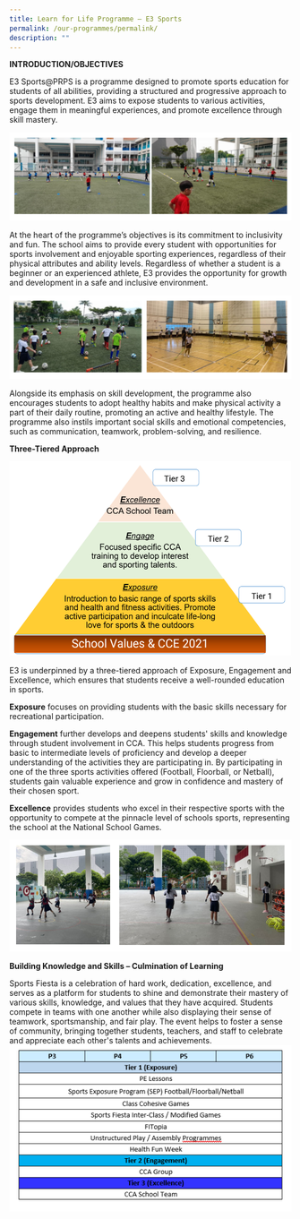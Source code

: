 ```yaml
---
title: Learn for Life Programme – E3 Sports
permalink: /our-programmes/permalink/
description: ""
---
```

**INTRODUCTION/OBJECTIVES**

E3 Sports@PRPS is a programme designed to promote sports education for students of all abilities, providing a structured and progressive approach to sports development. E3 aims to expose students to various activities, engage them in meaningful experiences, and promote excellence through skill mastery.

![](/images/Info%20Pic/pic3.jpg)



At the heart of the programme’s objectives is its commitment to inclusivity and fun. The school aims to provide every student with opportunities for sports involvement and enjoyable sporting experiences, regardless of their physical attributes and ability levels. Regardless of whether a student is a beginner or an experienced athlete, E3 provides the opportunity for growth and development in a safe and inclusive environment.

![](/images/Info%20Pic/pic%205.jpg)

Alongside its emphasis on skill development, the programme also encourages students to adopt healthy habits and make physical activity a part of their daily routine, promoting an active and healthy lifestyle. The programme also instils important social skills and emotional competencies, such as communication, teamwork, problem-solving, and resilience.

**Three-Tiered Approach**

![](/images/LLP%20Programme.jpg)

E3 is underpinned by a three-tiered approach of Exposure, Engagement and Excellence, which ensures that students receive a well-rounded education in sports.

**Exposure** focuses on providing students with the basic skills necessary for recreational participation.

**Engagement** further develops and deepens students' skills and knowledge through student involvement in CCA. This helps students progress from basic to intermediate levels of proficiency and develop a deeper understanding of the activities they are participating in. By participating in one of the three sports activities offered (Football, Floorball, or Netball), students gain valuable experience and grow in confidence and mastery of their chosen sport.

**Excellence** provides students who excel in their respective sports with the opportunity to compete at the pinnacle level of schools sports, representing the school at the National School Games.

![](/images/Info%20Pic/pic%207.jpg)

**Building Knowledge and Skills – Culmination of Learning**

Sports Fiesta is a celebration of hard work, dedication, excellence, and serves as a platform for students to shine and demonstrate their mastery of various skills, knowledge, and values that they have acquired. Students compete in teams with one another while also displaying their sense of teamwork, sportsmanship, and fair play. The event helps to foster a sense of community, bringing together students, teachers, and staff to celebrate and appreciate each other's talents and achievements.
![](/images/LLP2.jpg)